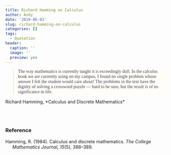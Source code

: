 ```yaml
---
title: Richard Hamming on Calculus
author: Andy
date: '2019-06-03'
slug: richard-hamming-on-calculus
categories: []
tags:
  - Quotation
header:
  caption: ''
  image: ''
  preview: yes
---
```



<blockquote style = "font-family: 'Special Elite', cursive; background: #fffdf5; color: #3f3f5a;">The way mathematics is currently taught it is exceedingly dull. In the calculus book we are currently using on my campus, I found no single problem whose answer I felt the student would care about! The problems in the text have the dignity of solving a crossword puzzle &mdash; hard to be sure, but the result is of no significance in life.</blockquote>
<cite style="font-style: normal;">Richard Hamming, *Calculus and Discrete Mathematics*</cite>

<br /><br />


### Reference

<p style="text-indent: -22px; margin-left: 22px;">Hamming, R. (1984). Calculus and discrete mathematics. <i>The College Mathematics Journal, 15</i>(5), 388&ndash;389.</p>